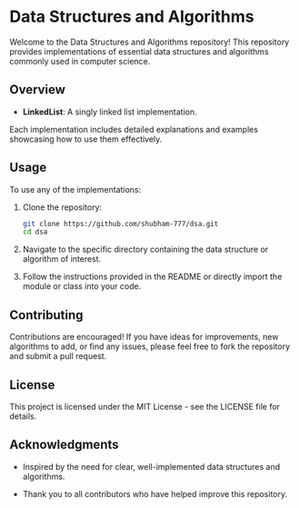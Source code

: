 
# Data Structures and Algorithms

Welcome to the Data Structures and Algorithms repository! This repository provides implementations of essential data structures and algorithms commonly used in computer science.

## Overview

- **LinkedList**: A singly linked list implementation.

Each implementation includes detailed explanations and examples showcasing how to use them effectively.

## Usage

To use any of the implementations:

1. Clone the repository:

   ```bash
   git clone https://github.com/shubham-777/dsa.git
   cd dsa
   ```
    
2.  Navigate to the specific directory containing the data structure or algorithm of interest.
    
3.  Follow the instructions provided in the README or directly import the module or class into your code.
    

Contributing
------------

Contributions are encouraged! If you have ideas for improvements, new algorithms to add, or find any issues, please feel free to fork the repository and submit a pull request.

License
-------

This project is licensed under the MIT License - see the LICENSE file for details.

Acknowledgments
---------------

*   Inspired by the need for clear, well-implemented data structures and algorithms.
    
*   Thank you to all contributors who have helped improve this repository.
